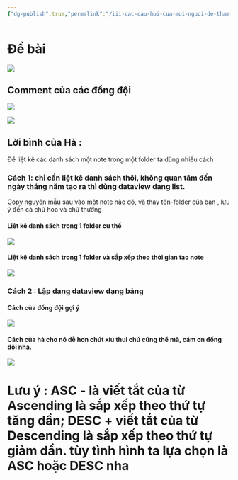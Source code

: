 ```yaml
---
{"dg-publish":true,"permalink":"/iii-cac-cau-hoi-cua-moi-nguoi-de-tham-khao/sap-xep-cac-note-theo-ngay-trong-mot-folder-nhu-the-nao/","dgPassFrontmatter":true,"noteIcon":"1","created":"","updated":""}
---
```


# Đề bài
![](https://i.imgur.com/KaI4HsK.png)

## Comment của các đồng đội
![](https://i.imgur.com/cwzBEYv.png)

![](https://i.imgur.com/97lQfxT.png)


## Lời bình của Hà :

Để liệt kê các danh sách một note trong một folder ta dùng nhiều cách

### Cách 1: chỉ cần liệt kê danh sách thôi, không quan tâm đến ngày tháng năm tạo ra thì dùng dataview dạng list. 
Copy nguyên mẫu sau vào một note nào đó, và thay tên-folder của bạn , lưu ý đến cả chữ hoa và chữ thường

#### Liệt kê danh sách trong 1 folder cụ thể
![](https://i.imgur.com/7WOLFq0.png)


#### Liệt kê danh sách trong 1 folder và sắp xếp theo thời gian tạo note

![](https://i.imgur.com/A2tij8F.png)



### Cách 2 : Lập dạng dataview dạng bảng
#### Cách của đồng đội gợi ý
![](https://i.imgur.com/wEiDzuN.png)

#### Cách của hà cho nó dễ hơn chút xíu thui chứ cũng thế mà, cám ơn đồng đội nha.
![](https://i.imgur.com/J4a80Gn.png)





# Lưu ý : ASC - là viết tắt của từ Ascending là sắp xếp theo thứ tự tăng dần; DESC + viết tắt của từ Descending là sắp xếp theo thứ tự giảm dần. tùy tình hình ta lựa chọn là ASC hoặc DESC nha


